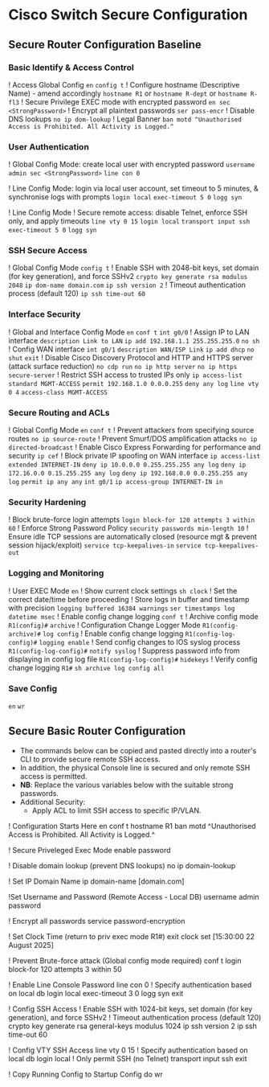 # Cisco Switch Secure Configuration

## Secure Router Configuration Baseline
### Basic Identify & Access Control
! Access Global Config
`en`
`config t`
! Configure hostname (Descriptive Name) - amend accordingly
`hostname R1` or `hostname R-dept` or `hostname R-fl3`
! Secure Privilege EXEC mode with encrypted password
`en sec <StrongPassword>`
! Encrypt all plaintext passwords
`ser pass-encr`
! Disable DNS lookups
`no ip dom-lookup`
! Legal Banner
`ban motd ^Unauthorised Access is Prohibited. All Activity is Logged.^`

### User Authentication
! Global Config Mode: create local user with encrypted password
`username admin sec <StrongPassword>`
`line con 0`

! Line Config Mode: login via local user account, set timeout to 5 minutes, & synchronise logs with prompts
`login local`
`exec-timeout 5 0`
`logg syn`

! Line Config Mode
! Secure remote access: disable Telnet, enforce SSH only, and apply timeouts
`line vty 0 15`
`login local`
`transport input ssh`
`exec-timeout 5 0`
`logg syn`

### SSH Secure Access
! Global Config Mode
`config t`
! Enable SSH with 2048-bit keys, set domain (for key generation), and force SSHv2
`crypto key generate rsa modulus 2048`
`ip dom-name domain.com`
`ip ssh version 2`
! Timeout authentication process (default 120)
`ip ssh time-out 60`

### Interface Security
! Global and Interface Config Mode
`en`
`conf t`
`int g0/0`
! Assign IP to LAN interface
`description Link to LAN`
`ip add 192.168.1.1 255.255.255.0`
`no sh`
! Config WAN interface
`int g0/1`
`description WAN/ISP Link`
`ip add dhcp`
`no shut`
`exit`
! Disable Cisco Discovery Protocol and HTTP and HTTPS server (attack surface reduction)
`no cdp run`
`no ip http server`
`no ip https secure-server`
! Restrict SSH access to trusted IPs only
`ip access-list standard MGMT-ACCESS`
`permit 192.168.1.0 0.0.0.255`
`deny any log`
`line vty 0 4`
`access-class MGMT-ACCESS`

### Secure Routing and ACLs
! Global Config Mode
`en`
`conf t`
! Prevent attackers from specifying source routes
`no ip source-route`
! Prevent Smurf/DOS amplification attacks
`no ip directed-broadcast`
! Enable Cisco Express Forwarding for performance and security
`ip cef`
! Block private IP spoofing on WAN interface
`ip access-list extended INTERNET-IN`
`deny ip 10.0.0.0 0.255.255.255 any log`
`deny ip 172.16.0.0 0.15.255.255 any log`
`deny ip 192.168.0.0 0.0.255.255 any log`
`permit ip any any`
`int g0/1`
`ip access-group INTERNET-IN in`

### Security Hardening
! Block brute-force login attempts
`login block-for 120 attempts 3 within 60`
! Enforce Strong Password Policy
`security passwords min-length 10`
! Ensure idle TCP sessions are automatically closed (resource mgt & prevent session hijack/exploit)
`service tcp-keepalives-in`
`service tcp-keepalives-out`

### Logging and Monitoring
! User EXEC Mode
`en`
! Show current clock settings
`sh clock`
! Set the correct date/time before proceeding
! Store logs in buffer and timestamp with precision
`logging buffered 16384 warnings`
`ser timestamps log datetime msec`
! Enable config change logging
`conf t`
! Archive config mode
`R1(config)#` `archive`
! Configuration Change Logger Mode
`R1(config-archive)#` `log config`
! Enable config change logging
`R1(config-log-config)#` `logging enable` 
! Send config changes to IOS syslog process
`R1(config-log-config)#` `notify syslog`
! Suppress password info from displaying in config log file
`R1(config-log-config)#` `hidekeys`
! Verify config change logging
`R1#` `sh archive log config all` 

### Save Config
`en`
`wr`



## Secure Basic Router Configuration

+ The commands below can be copied and pasted directly into a router's CLI to provide secure remote SSH access.
+ In addition, the physical Console line is secured and only remote SSH access is permitted.
+ **NB**: Replace the various variables below with the suitable strong passwords.
+ Additional Security:
	+ Apply ACL to limit SSH access to specific IP/VLAN.

! Configuration Starts Here
en
conf t
hostname R1
ban motd ^Unauthorised Access is Prohibited. All Activity is Logged.^

! Secure Priveleged Exec Mode 
enable password <password>

! Disable domain lookup (prevent DNS lookups)
no ip domain-lookup

! Set IP Domain Name
ip domain-name [domain.com]

!Set Username and Password (Remote Access - Local DB)
username admin password <password>

! Encrypt all passwords
service password-encryption

! Set Clock Time (return to priv exec mode R1#)
exit
clock set [15:30:00 22 August 2025]

! Prevent Brute-force attack (Global config mode required)
conf t
login block-for 120 attempts 3 within 50

! Enable Line Console Password
line con 0
! Specify authentication based on local db
login local
exec-timeout 3 0
logg syn
exit


! Config SSH Access
! Enable SSH with 1024-bit keys, set domain (for key generation), and force SSHv2
! Timeout authentication process (default 120)
crypto key generate rsa general-keys modulus 1024 
ip ssh version 2 
ip ssh time-out 60

! Config VTY SSH Access
line vty 0 15
! Specify authentication based on local db
login local
! Only permit SSH (no Telnet)
transport input ssh
exit

! Copy Running Config to Startup Config
do wr